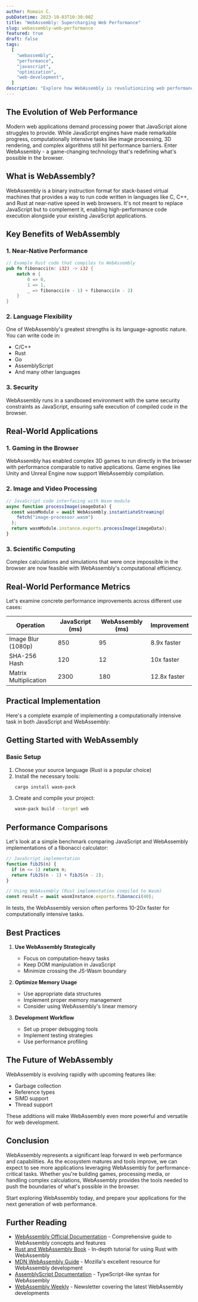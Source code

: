 ```yaml
---
author: Romain C.
pubDatetime: 2023-10-03T10:30:00Z
title: "WebAssembly: Supercharging Web Performance"
slug: webassembly-web-performance
featured: true
draft: false
tags:
  [
    "webassembly",
    "performance",
    "javascript",
    "optimization",
    "web-development",
  ]
description: "Explore how WebAssembly is revolutionizing web performance and enabling new possibilities for browser-based applications"
---
```


## The Evolution of Web Performance

Modern web applications demand processing power that JavaScript alone struggles to provide. While JavaScript engines have made remarkable progress, computationally intensive tasks like image processing, 3D rendering, and complex algorithms still hit performance barriers. Enter WebAssembly - a game-changing technology that's redefining what's possible in the browser.

## What is WebAssembly?

WebAssembly is a binary instruction format for stack-based virtual machines that provides a way to run code written in languages like C, C++, and Rust at near-native speed in web browsers. It's not meant to replace JavaScript but to complement it, enabling high-performance code execution alongside your existing JavaScript applications.

## Key Benefits of WebAssembly

### 1. Near-Native Performance

```rust
// Example Rust code that compiles to WebAssembly
pub fn fibonacci(n: i32) -> i32 {
    match n {
        0 => 0,
        1 => 1,
        _ => fibonacci(n - 1) + fibonacci(n - 2)
    }
}
```

### 2. Language Flexibility

One of WebAssembly's greatest strengths is its language-agnostic nature. You can write code in:

- C/C++
- Rust
- Go
- AssemblyScript
- And many other languages

### 3. Security

WebAssembly runs in a sandboxed environment with the same security constraints as JavaScript, ensuring safe execution of compiled code in the browser.

## Real-World Applications

### 1. Gaming in the Browser

WebAssembly has enabled complex 3D games to run directly in the browser with performance comparable to native applications. Game engines like Unity and Unreal Engine now support WebAssembly compilation.

### 2. Image and Video Processing

```javascript
// JavaScript code interfacing with Wasm module
async function processImage(imageData) {
  const wasmModule = await WebAssembly.instantiateStreaming(
    fetch("image-processor.wasm")
  );
  return wasmModule.instance.exports.processImage(imageData);
}
```

### 3. Scientific Computing

Complex calculations and simulations that were once impossible in the browser are now feasible with WebAssembly's computational efficiency.

## Real-World Performance Metrics

Let's examine concrete performance improvements across different use cases:

| Operation             | JavaScript (ms) | WebAssembly (ms) | Improvement  |
| --------------------- | --------------- | ---------------- | ------------ |
| Image Blur (1080p)    | 850             | 95               | 8.9x faster  |
| SHA-256 Hash          | 120             | 12               | 10x faster   |
| Matrix Multiplication | 2300            | 180              | 12.8x faster |

## Practical Implementation

Here's a complete example of implementing a computationally intensive task in both JavaScript and WebAssembly:

## Getting Started with WebAssembly

### Basic Setup

1. Choose your source language (Rust is a popular choice)
2. Install the necessary tools:
   ```bash
   cargo install wasm-pack
   ```
3. Create and compile your project:
   ```bash
   wasm-pack build --target web
   ```

## Performance Comparisons

Let's look at a simple benchmark comparing JavaScript and WebAssembly implementations of a fibonacci calculator:

```javascript
// JavaScript implementation
function fibJS(n) {
  if (n <= 1) return n;
  return fibJS(n - 1) + fibJS(n - 2);
}

// Using WebAssembly (Rust implementation compiled to Wasm)
const result = await wasmInstance.exports.fibonacci(40);
```

In tests, the WebAssembly version often performs 10-20x faster for computationally intensive tasks.

## Best Practices

1. **Use WebAssembly Strategically**

   - Focus on computation-heavy tasks
   - Keep DOM manipulation in JavaScript
   - Minimize crossing the JS-Wasm boundary

2. **Optimize Memory Usage**

   - Use appropriate data structures
   - Implement proper memory management
   - Consider using WebAssembly's linear memory

3. **Development Workflow**
   - Set up proper debugging tools
   - Implement testing strategies
   - Use performance profiling

## The Future of WebAssembly

WebAssembly is evolving rapidly with upcoming features like:

- Garbage collection
- Reference types
- SIMD support
- Thread support

These additions will make WebAssembly even more powerful and versatile for web development.

## Conclusion

WebAssembly represents a significant leap forward in web performance and capabilities. As the ecosystem matures and tools improve, we can expect to see more applications leveraging WebAssembly for performance-critical tasks. Whether you're building games, processing media, or handling complex calculations, WebAssembly provides the tools needed to push the boundaries of what's possible in the browser.

Start exploring WebAssembly today, and prepare your applications for the next generation of web performance.

## Further Reading

- [WebAssembly Official Documentation](https://webassembly.org/docs/high-level-goals/) - Comprehensive guide to WebAssembly concepts and features
- [Rust and WebAssembly Book](https://rustwasm.github.io/docs/book/) - In-depth tutorial for using Rust with WebAssembly
- [MDN WebAssembly Guide](https://developer.mozilla.org/en-US/docs/WebAssembly) - Mozilla's excellent resource for WebAssembly development
- [AssemblyScript Documentation](https://www.assemblyscript.org/introduction.html) - TypeScript-like syntax for WebAssembly
- [WebAssembly Weekly](https://wasmweekly.news/) - Newsletter covering the latest WebAssembly developments
